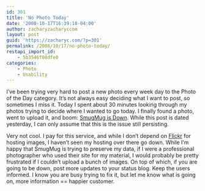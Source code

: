 ```yaml
---
id: 301
title: 'No Photo Today'
date: '2008-10-17T16:39:10-04:00'
author: zacharyzacharyccom
layout: post
guid: 'https://zacharyc.com/?p=301'
permalink: /2008/10/17/no-photo-today/
restapi_import_id:
    - 5b3546f08dfe0
categories:
    - Photo
    - Usability
---
```


I’ve been trying very hard to post a new photo every week day to the Photo of the Day category. It’s not always easy deciding what I want to post, so sometimes I miss it. Today I spent about 30 minutes looking through my photos trying to decide where I wanted to go today. I finally found a photo, went to upload it, and boom: [SmugMug is Down](http://smugmug.wordpress.com/2008/10/17/site-outage/). While this post is dated yesterday, I can only assume that this is the issue still persisting.

Very not cool. I pay for this service, and while I don’t depend on [Flickr](http://www.flickr.com) for hosting images, I haven’t seen my hosting over there go down. While I’m happy that SmugMug is trying to preserve my data, if I were a professional photographer who used their site for my material, I would probably be pretty frustrated if I couldn’t upload a bunch of images. On top of which, if you are going to be down, post more updates to your status blog. Keep the users informed. I know you are busy trying to fix it, but let me know what is going on, more information == happier customer.